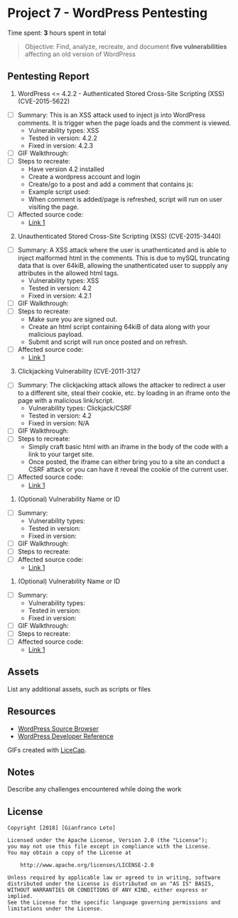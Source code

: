# Project 7 - WordPress Pentesting

Time spent: **3** hours spent in total

> Objective: Find, analyze, recreate, and document **five vulnerabilities** affecting an old version of WordPress

## Pentesting Report

1. WordPress <= 4.2.2 - Authenticated Stored Cross-Site Scripting (XSS) (CVE-2015-5622)
  - [ ] Summary: This is an XSS attack used to inject js into WordPress comments. It is trigger when the page loads and the comment is viewed.
    - Vulnerability types: XSS
    - Tested in version: 4.2.2
    - Fixed in version: 4.2.3
  - [ ] GIF Walkthrough: 
  - [ ] Steps to recreate: 
	- Have version 4.2 installed
	- Create a wordpress account and login
	- Create/go to a post and add a comment that contains js:
	- Example script used: <script>alert(document.cookie);</script>
	- When comment is added/page is refreshed, script will run on user visiting the page.
  - [ ] Affected source code:
    - [Link 1](https://core.trac.wordpress.org/browser/tags/version/src/source_file.php)
2. Unauthenticated Stored Cross-Site Scripting (XSS) (CVE-2015-3440)
  - [ ] Summary: A XSS attack where the user is unathenticated and is able to inject malformed html in the comments. This is due to mySQL truncating data that is over 64kiB, allowing the unathenticated user to suppply any attributes in the allowed html tags.
    - Vulnerability types: XSS
    - Tested in version: 4.2
    - Fixed in version: 4.2.1
  - [ ] GIF Walkthrough: 
  - [ ] Steps to recreate: 
	- Make sure you are signed out.
	- Create an html script containing 64kiB of data along with your malicious payload.
	- Submit and script will run once posted and on refresh.
  - [ ] Affected source code:
    - [Link 1](https://core.trac.wordpress.org/browser/tags/version/src/source_file.php)
3. Clickjacking Vulnerability (CVE-2011-3127
  - [ ] Summary: The clickjacking attack allows the attacker to redirect a user to a different site, steal their cookie, etc. by loading in an iframe onto the page with a malicious link/script.
    - Vulnerability types: Clickjack/CSRF
    - Tested in version: 4.2
    - Fixed in version: N/A
  - [ ] GIF Walkthrough: 
  - [ ] Steps to recreate:
	- Simply craft basic html with an iframe in the body of the code with a link to your target site.
	- Once posted, the iframe can either bring you to a site an conduct a CSRF attack or you can have it reveal the cookie of the current user.
  - [ ] Affected source code:
    - [Link 1](https://core.trac.wordpress.org/browser/tags/version/src/source_file.php)
1. (Optional) Vulnerability Name or ID
  - [ ] Summary: 
    - Vulnerability types:
    - Tested in version:
    - Fixed in version: 
  - [ ] GIF Walkthrough: 
  - [ ] Steps to recreate: 
  - [ ] Affected source code:
    - [Link 1](https://core.trac.wordpress.org/browser/tags/version/src/source_file.php)
1. (Optional) Vulnerability Name or ID
  - [ ] Summary: 
    - Vulnerability types:
    - Tested in version:
    - Fixed in version: 
  - [ ] GIF Walkthrough: 
  - [ ] Steps to recreate: 
  - [ ] Affected source code:
    - [Link 1](https://core.trac.wordpress.org/browser/tags/version/src/source_file.php) 

## Assets

List any additional assets, such as scripts or files

## Resources

- [WordPress Source Browser](https://core.trac.wordpress.org/browser/)
- [WordPress Developer Reference](https://developer.wordpress.org/reference/)

GIFs created with [LiceCap](http://www.cockos.com/licecap/).

## Notes

Describe any challenges encountered while doing the work

## License

    Copyright [2018] [Gianfranco Leto]

    Licensed under the Apache License, Version 2.0 (the "License");
    you may not use this file except in compliance with the License.
    You may obtain a copy of the License at

        http://www.apache.org/licenses/LICENSE-2.0

    Unless required by applicable law or agreed to in writing, software
    distributed under the License is distributed on an "AS IS" BASIS,
    WITHOUT WARRANTIES OR CONDITIONS OF ANY KIND, either express or implied.
    See the License for the specific language governing permissions and
    limitations under the License.

